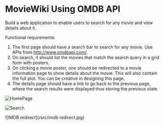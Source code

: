 # MovieWiki Using OMDB API

Build a web application to enable users to search for any movie and view details about it.

Functional requirements:
1. The first page should have a search bar to search for any movie. Use APIs from http://www.omdbapi.com/.
2. On search, it should list the movies that match the search query in a grid form with posters. 
3. On clicking a movie poster, one should be redirected to a movie information page to show details about the movie. This will also contain the full plot. You can be creative in designing this page.
4. The details page should have a link to go back to the previous page, where the search results were displayed thus storing the previous state.


![HomePage](/src/homepage.jpg)

![Search](/src/search.jpg)


![IMDB redirect](/src/imdb redirect.jpg)
